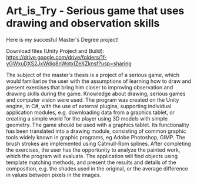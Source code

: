 # Art_is_Try - Serious game that uses drawing and observation skills

Here is my succesful Master's Degree project!

Download files (Unity Project and Build): https://drive.google.com/drive/folders/1f-yGWxuDXS2JxWdiq8nWotxIZeXZknsf?usp=sharing

The subject of the master's thesis is a project of a serious game, which would familiarize the user with the assumptions of learning how to draw and present exercises that bring him closer to improving observation and drawing skills during the game. Knowledge about drawing, serious games and computer vision were used. The program was created on the Unity engine, in C#, with the use of external plugins, supporting individual application modules, e.g. downloading data from a graphics tablet, or creating a simple world for the player using 3D models with simple geometry. The game should be used with a graphics tablet. Its functionality has been translated into a drawing module, consisting of common graphic tools widely known in graphic programs, eg Adobe Photoshop, GIMP. The brush strokes are implemented using Catmull-Rom splines. After completing the exercises, the user has the opportunity to analyze the painted work, which the program will evaluate. The application will find objects using template matching methods, and present the results and details of the composition, e.g. the shades used in the original, or the average difference in values between pixels in the images.
